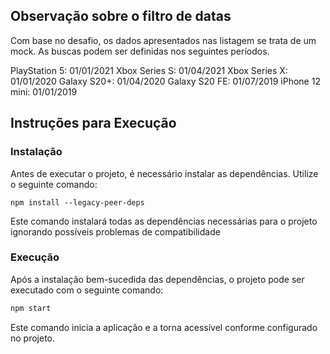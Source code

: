 ## Observação sobre o filtro de datas

Com base no desafio, os dados apresentados nas listagem se trata de um mock.
As buscas podem ser definidas nos seguintes períodos.

PlayStation 5: 01/01/2021
Xbox Series S: 01/04/2021
Xbox Series X: 01/01/2020
Galaxy S20+: 01/04/2020
Galaxy S20 FE: 01/07/2019
iPhone 12 mini: 01/01/2019

## Instruções para Execução

### Instalação

Antes de executar o projeto, é necessário instalar as dependências. Utilize o seguinte comando:

```
npm install --legacy-peer-deps
```
Este comando instalará todas as dependências necessárias para o projeto ignorando possíveis problemas de compatibilidade

### Execução

Após a instalação bem-sucedida das dependências, o projeto pode ser executado com o seguinte comando:

```bash
npm start
```

Este comando inicia a aplicação e a torna acessível conforme configurado no projeto.

